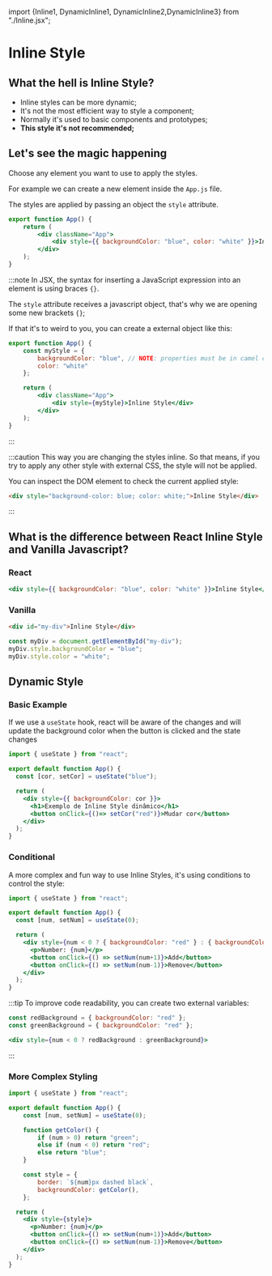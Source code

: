 import {Inline1, DynamicInline1, DynamicInline2,DynamicInline3} from "./Inline.jsx";

# Inline Style

## What the hell is Inline Style?

- Inline styles can be more dynamic;
- It's not the most efficient way to style a component;
- Normally it's used to basic components and prototypes;
- **This style it's not recommended;**

## Let's see the magic happening

Choose any element you want to use to apply the styles.

For example we can create a new element inside the `App.js` file.

The styles are applied by passing an object the `style` attribute.


```jsx title="App.js" showLineNumbers {4}
export function App() {
	return (
		<div className="App">
			<div style={{ backgroundColor: "blue", color: "white" }}>Inline Style</div>
		</div>
	);
}
```

<Inline1 />

:::note
In JSX, the syntax for inserting a JavaScript expression into an element is using braces `{}`.

The `style` attribute receives a javascript object, that's why we are opening some new brackets `{}`;

If that it's to weird to you, you can create a external object like this:

```jsx title="App.js" showLineNumbers {2-5,9}
export function App() {
	const myStyle = {
		backgroundColor: "blue", // NOTE: properties must be in camel case
		color: "white"
	};

	return (
		<div className="App">
			<div style={myStyle}>Inline Style</div>
		</div>
	);
}
```
:::

:::caution
This way you are changing the styles inline. So that means, if you try to apply any other style with external CSS, the style will not be applied.

You can inspect the DOM element to check the current applied style:

```html title="Inspector"
<div style="background-color: blue; color: white;">Inline Style</div>
```
:::


## What is the difference between React Inline Style and Vanilla Javascript?

### React

```jsx title="App.js" showLineNumbers
<div style={{ backgroundColor: "blue", color: "white" }}>Inline Style</div>
```

### Vanilla

```html title="index.html" showLineNumbers
<div id="my-div">Inline Style</div>
```

```js title="index.js" showLineNumbers
const myDiv = document.getElementById("my-div");
myDiv.style.backgroundColor = "blue";
myDiv.style.color = "white";
```

## Dynamic Style

### Basic Example

If we use a `useState` hook, react will be aware of the changes and will update the background color when the button is clicked and the state changes

```jsx title="App.js" showLineNumbers {4,7,9}
import { useState } from "react";

export default function App() {
  const [cor, setCor] = useState("blue");

  return (
    <div style={{ backgroundColor: cor }}>
      <h1>Exemplo de Inline Style dinâmico</h1>
      <button onClick={()=> setCor("red")}>Mudar cor</button>
    </div>
  );
}
```

<DynamicInline1 />

### Conditional 

A more complex and fun way to use Inline Styles, it's using conditions to control the style:

```jsx title="App.js" showLineNumbers {7}
import { useState } from "react";

export default function App() {
  const [num, setNum] = useState(0);

  return (
    <div style={num < 0 ? { backgroundColor: "red" } : { backgroundColor: "green" }}>
      <p>Number: {num}</p>
      <button onClick={() => setNum(num+1)}>Add</button>
      <button onClick={() => setNum(num-1)}>Remove</button>
    </div>
  );
}
```
<DynamicInline2 />

:::tip
To improve code readability, you can create two external variables:

```jsx title="App.js" showLineNumbers
const redBackground = { backgroundColor: "red" };
const greenBackground = { backgroundColor: "red" };

<div style={num < 0 ? redBackground : greenBackground}>
```
:::

### More Complex Styling

```jsx title="App.js" showLineNumbers {6-10,12-15,18}
import { useState } from "react";

export default function App() {
	const [num, setNum] = useState(0);

	function getColor() {
		if (num > 0) return "green";
		else if (num < 0) return "red";
		else return "blue";
	}

	const style = {
		border: `${num}px dashed black`,
		backgroundColor: getColor(),
	};

  return (
    <div style={style}>
      <p>Number: {num}</p>
      <button onClick={() => setNum(num+1)}>Add</button>
      <button onClick={() => setNum(num-1)}>Remove</button>
    </div>
  );
}
```
<DynamicInline3 />
